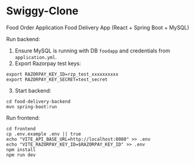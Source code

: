 # Swiggy-Clone
Food Order Application
Food Delivery App (React + Spring Boot + MySQL)

Run backend:

1) Ensure MySQL is running with DB `foodapp` and credentials from `application.yml`.
2) Export Razorpay test keys:

```
export RAZORPAY_KEY_ID=rzp_test_xxxxxxxxxx
export RAZORPAY_KEY_SECRET=test_secret
```

3) Start backend:

```
cd food-delivery-backend
mvn spring-boot:run
```

Run frontend:

```
cd frontend
cp .env.example .env || true
echo "VITE_API_BASE_URL=http://localhost:8080" >> .env
echo "VITE_RAZORPAY_KEY_ID=$RAZORPAY_KEY_ID" >> .env
npm install
npm run dev
```